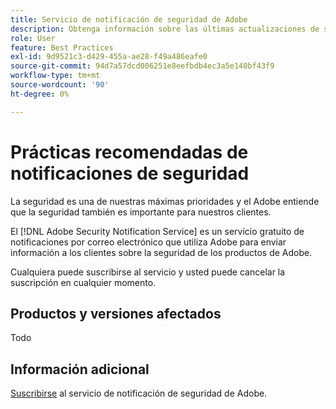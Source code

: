 ```yaml
---
title: Servicio de notificación de seguridad de Adobe
description: Obtenga información sobre las últimas actualizaciones de seguridad sobre los productos de Adobe.
role: User
feature: Best Practices
exl-id: 9d9521c3-d429-455a-ae28-f49a486eafe0
source-git-commit: 94d7a57dcd006251e8eefbdb4ec3a5e140bf43f9
workflow-type: tm+mt
source-wordcount: '90'
ht-degree: 0%

---
```


# Prácticas recomendadas de notificaciones de seguridad

La seguridad es una de nuestras máximas prioridades y el Adobe entiende que la seguridad también es importante para nuestros clientes.

El [!DNL Adobe Security Notification Service] es un servicio gratuito de notificaciones por correo electrónico que utiliza Adobe para enviar información a los clientes sobre la seguridad de los productos de Adobe.

Cualquiera puede suscribirse al servicio y usted puede cancelar la suscripción en cualquier momento.

## Productos y versiones afectados

Todo

## Información adicional

[Suscribirse](https://www.adobe.com/subscription/adbeSecurityNotifications.html) al servicio de notificación de seguridad de Adobe.
